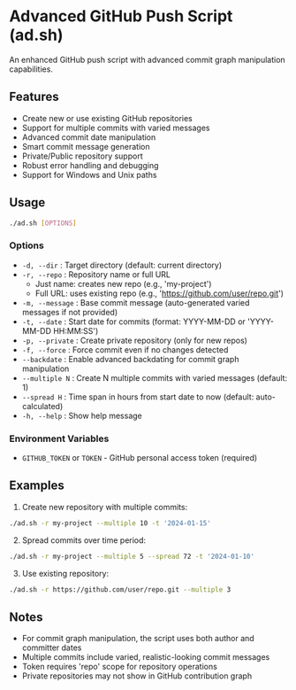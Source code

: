 # Advanced GitHub Push Script (ad.sh)

An enhanced GitHub push script with advanced commit graph manipulation capabilities.

## Features

- Create new or use existing GitHub repositories
- Support for multiple commits with varied messages
- Advanced commit date manipulation
- Smart commit message generation
- Private/Public repository support
- Robust error handling and debugging
- Support for Windows and Unix paths

## Usage

```bash
./ad.sh [OPTIONS]
```

### Options

- `-d, --dir` : Target directory (default: current directory)
- `-r, --repo` : Repository name or full URL
  - Just name: creates new repo (e.g., 'my-project')
  - Full URL: uses existing repo (e.g., 'https://github.com/user/repo.git')
- `-m, --message` : Base commit message (auto-generated varied messages if not provided)
- `-t, --date` : Start date for commits (format: YYYY-MM-DD or 'YYYY-MM-DD HH:MM:SS')
- `-p, --private` : Create private repository (only for new repos)
- `-f, --force` : Force commit even if no changes detected
- `--backdate` : Enable advanced backdating for commit graph manipulation
- `--multiple N` : Create N multiple commits with varied messages (default: 1)
- `--spread H` : Time span in hours from start date to now (default: auto-calculated)
- `-h, --help` : Show help message

### Environment Variables

- `GITHUB_TOKEN` or `TOKEN` - GitHub personal access token (required)

## Examples

1. Create new repository with multiple commits:
```bash
./ad.sh -r my-project --multiple 10 -t '2024-01-15'
```

2. Spread commits over time period:
```bash
./ad.sh -r my-project --multiple 5 --spread 72 -t '2024-01-10'
```

3. Use existing repository:
```bash
./ad.sh -r https://github.com/user/repo.git --multiple 3
```

## Notes

- For commit graph manipulation, the script uses both author and committer dates
- Multiple commits include varied, realistic-looking commit messages
- Token requires 'repo' scope for repository operations
- Private repositories may not show in GitHub contribution graph
